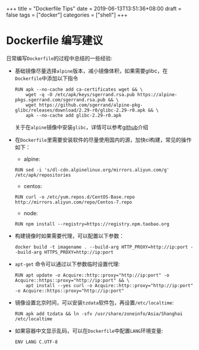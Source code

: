 +++
title = "Dockerfile Tips"
date = 2019-06-13T13:51:36+08:00
draft = false
tags = ["docker"]
categories = ["shell"]
+++

# Dockerfile 编写建议

日常编写`Dockerfile`的过程中总结的一些经验:

* 基础镜像尽量选择`alpine`版本，减小镜像体积，如果需要glibc，在`Dockerfile`中添加以下指令

  ```
  RUN apk --no-cache add ca-certificates wget && \
      wget -q -O /etc/apk/keys/sgerrand.rsa.pub https://alpine-pkgs.sgerrand.com/sgerrand.rsa.pub && \
      wget https://github.com/sgerrand/alpine-pkg-glibc/releases/download/2.29-r0/glibc-2.29-r0.apk && \
      apk --no-cache add glibc-2.29-r0.apk
  ```

  关于在`alpine`镜像中安装`glibc`，详情可以参考[github](https://github.com/sgerrand/alpine-pkg-glibc)介绍

* 在`Dockerfile`里需要安装软件的尽量使用国内的源，加快ci构建，常见的操作如下：

  * alpine:

  ```
  RUN sed -i 's/dl-cdn.alpinelinux.org/mirrors.aliyun.com/g' /etc/apk/repositories
  ```

  * centos:

  ```
  RUN curl -o /etc/yum.repos.d/CentOS-Base.repo http://mirrors.aliyun.com/repo/Centos-7.repo
  ```

  * node:

  ```
  RUN npm install --registry=https://registry.npm.taobao.org
  ```

* 构建镜像时如果需要代理，可以配置以下参数：

  ```
  docker build -t imagename . --build-arg HTTP_PROXY=http://ip:port --build-arg HTTPS_PROXY=http://ip:port
  ```

* `apt-get` 命令可以通过以下参数临时设置代理:

  ```
  RUN apt update -o Acquire::http::proxy="http://ip:port" -o Acquire::https::proxy="http://ip:port" && \
      apt install --yes curl -o Acquire::http::proxy="http://ip:port" -o Acquire::https::proxy="http://ip:port"
  ```

* 镜像设置北京时间，可以安装`tzdata`软件包，再设置`/etc/localtime`:

  ```
  RUN apk add tzdata && ln -sfv /usr/share/zoneinfo/Asia/Shanghai /etc/localtime 
  ```

* 如果容器中文显示乱码，可以在`Dockerfile`中配置`LANG`环境变量:

  ```
  ENV LANG C.UTF-8
  ```
